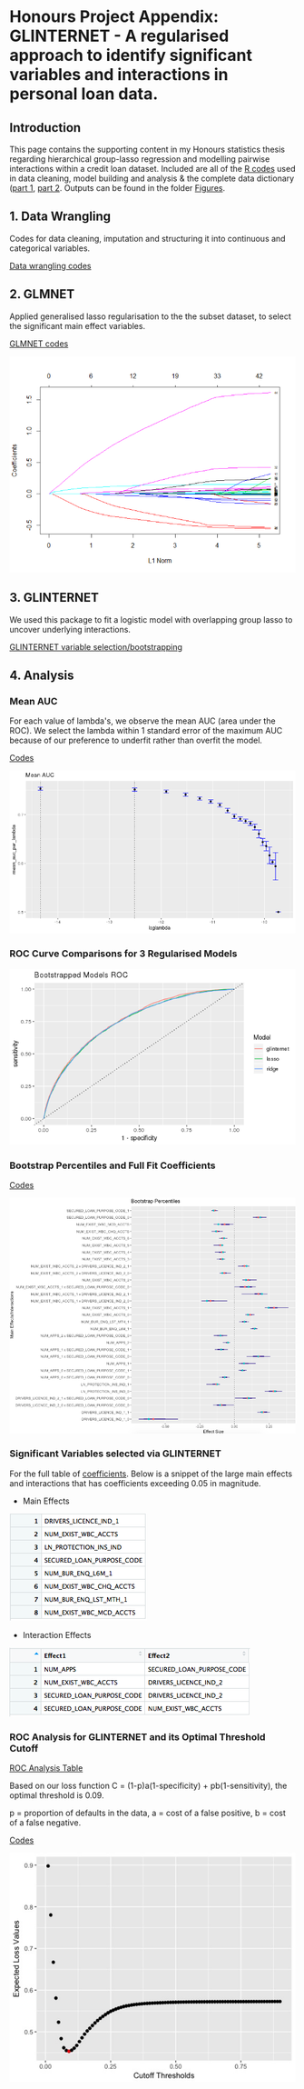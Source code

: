 # Honours Project Appendix: GLINTERNET - A regularised approach to identify significant variables and interactions in personal loan data.

## Introduction
This page contains the supporting content in my Honours statistics thesis regarding hierarchical group-lasso 
regression and modelling pairwise interactions within a credit loan dataset. Included are all of the [R codes](https://github.com/debl9/Honours_glinternet/tree/master/Rcodes) 
used in data cleaning, model building and analysis & the complete data dictionary ([part 1](https://github.com/debl9/Honours_glinternet/blob/master/data_dictionary1), [part 2]((https://github.com/debl9/Honours_glinternet/blob/master/data_dictionary2)). Outputs can be found in the folder 
[Figures](https://github.com/debl9/Honours_glinternet/tree/master/Figures). 

## 1. Data Wrangling 
Codes for data cleaning, imputation and structuring it into continuous and categorical variables. 

[Data wrangling codes](https://github.com/debl9/Honours_glinternet/blob/master/Rcodes/code1_data_wrangling.R)

## 2. GLMNET 
Applied generalised lasso regularisation to the the subset dataset, to select the significant main effect 
variables.

[GLMNET codes](https://github.com/debl9/Honours_glinternet/blob/master/Rcodes/code3_glmnet.R)

![GitHub Logo](/Figures/plot_glmnet_lasso.png)

## 3. GLINTERNET
We used this package to fit a logistic model with overlapping group lasso to uncover underlying interactions.

[GLINTERNET variable selection/bootstrapping](https://github.com/debl9/Honours_glinternet/blob/master/Rcodes/code4_glinternet.R)

## 4. Analysis 
### Mean AUC

For each value of lambda's, we observe the mean AUC (area under the ROC). We select the lambda within 1 standard error
of the maximum AUC because of our preference to underfit rather than overfit the model. 

[Codes](https://github.com/debl9/Honours_glinternet/blob/master/Rcodes/code4_glinternet.R)

![GitHub Logo](/Figures/glint_mean_auc.png)

### ROC Curve Comparisons for 3 Regularised Models

![GitHub Logo](/Figures/bootstrap_models_rocs.png)

### Bootstrap Percentiles and Full Fit Coefficients

[Codes](https://github.com/debl9/Honours_glinternet/blob/master/Rcodes/code6_extractcoefs_analysis.R)

![Percentiles](/Figures/glint_bootstrap_percentiles.png)

### Significant Variables selected via GLINTERNET

For the full table of [coefficients](https://github.com/debl9/Honours_glinternet/blob/master/full_coefs.csv).
Below is a snippet of the large main effects and interactions that has coefficients exceeding 0.05 in magnitude.

- Main Effects

![main_effects](/Figures/glint_main_effects.png)

- Interaction Effects

![Interactions](/Figures/glint_interaction_effects.png)

### ROC Analysis for GLINTERNET and its Optimal Threshold Cutoff 

[ROC Analysis Table](https://github.com/debl9/Honours_glinternet/blob/master/roc_table.csv)

Based on our loss function C = (1-p)a(1-specificity) + pb(1-sensitivity), the optimal threshold is 0.09. 

p = proportion of defaults in the data, a = cost of a false positive, b = cost of a false negative. 

[Codes](https://github.com/debl9/Honours_glinternet/blob/master/Rcodes/code8_roc_analysis.R)

![min_loss](/Figures/expected_loss_function.jpeg)
